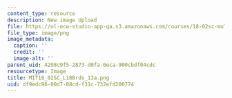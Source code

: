 ```yaml
---
content_type: resource
description: New image Upload
file: https://ol-ocw-studio-app-qa.s3.amazonaws.com/courses/18-02sc-multivariable-calculus-fall-2010/df9edc9600d708cdf31c732efd200774_MIT18_02SC_L18Brds_13a.png
file_type: image/png
image_metadata:
  caption: ''
  credit: ''
  image-alt: ''
parent_uid: 4298c9f5-2873-d0fa-0eca-900cbdf04cdc
resourcetype: Image
title: MIT18_02SC_L18Brds_13a.png
uid: df9edc96-00d7-08cd-f31c-732efd200774
---
```

